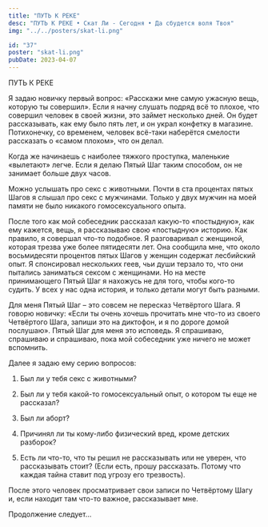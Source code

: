 ```yaml
---
title: "ПУТЬ К РЕКЕ"
desc: "ПУТЬ К РЕКЕ • Скат Ли - Сегодня • Да сбудется воля Твоя"
img: "../../posters/skat-li.png"

id: "37"
poster: "skat-li.png"
pubDate: 2023-04-07
---
```




ПУТЬ К РЕКЕ

Я задаю новичку первый вопрос: «Расскажи мне самую ужасную вещь, которую ты совершил». Если я начну слушать подряд всё то плохое, что совершил человек в своей жизни, это займет несколько дней. Он будет рассказывать, как ему было пять лет, и он украл конфетку в магазине. Потихонечку, со временем, человек всё-таки наберётся смелости рассказать о «самом плохом», что он делал.

Когда же начинаешь с наиболее тяжкого проступка, маленькие «вылетают» легче. Если я делаю Пятый Шаг таким способом, он не занимает больше двух часов.

Можно услышать про секс с животными. Почти в ста процентах пятых Шагов я слышал про секс с мужчинами. Только у двух мужчин на моей памяти не было никакого гомосексуального опыта.

После того как мой собеседник рассказал какую-то «постыдную», как ему кажется, вещь, я рассказываю свою «постыдную» историю. Как правило, я совершал что-то подобное. Я разговаривал с женщиной, которая трезва уже более пятидесяти лет. Она сообщила мне, что около восьмидесяти процентов пятых Шагов у женщин содержат лесбийский опыт. Я спонсировал нескольких геев, чьи души терзало то, что они пытались заниматься сексом с женщинами. Но на месте принимающего Пятый Шаг я нахожусь не для того, чтобы кого-то судить. У всех у нас одна история, и только детали могут быть разными.

Для меня Пятый Шаг – это совсем не пересказ Четвёртого Шага. Я говорю новичку: «Если ты очень хочешь прочитать мне что-то из своего Четвёртого Шага, запиши это на диктофон, и я по дороге домой послушаю». Пятый Шаг для меня это исповедь. Я спрашиваю, спрашиваю и спрашиваю, пока мой собеседник уже ничего не может вспомнить.

Далее я задаю ему серию вопросов:

1. Был ли у тебя секс с животными?

2. Был ли у тебя какой-то гомосексуальный опыт, о котором ты еще не рассказал?

3. Был ли аборт?

4. Причинял ли ты кому-либо физический вред, кроме детских разборок?

5. Есть ли что-то, что ты решил не рассказывать или не уверен, что рассказывать стоит? (Если есть, прошу рассказать. Потому что каждая тайна ставит под угрозу его трезвость).

После этого человек просматривает свои записи по Четвёртому Шагу и, если находит там что-то важное, рассказывает мне.

Продолжение следует…




